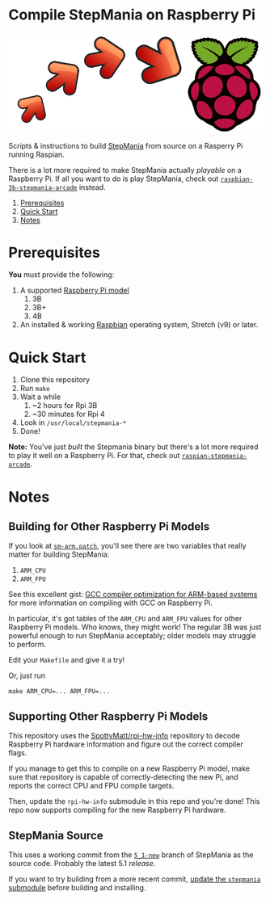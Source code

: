 Compile StepMania on Raspberry Pi
=========================

![StepMania Raspberry Pi Build](stepmania-build.png)

Scripts & instructions to build [StepMania](https://github.com/stepmania/stepmania) from source on a Rasperry Pi running Raspian.

There is a lot more required to make StepMania actually _playable_ on a Raspberry Pi.
If all you want to do is play StepMania, check out
[`raspbian-3b-stepmania-arcade`](https://github.com/SpottyMatt/raspbian-3b-stepmania-arcade) instead.

1. [Prerequisites](#prerequisites)
2. [Quick Start](#quick-start)
3. [Notes](#notes)

Prerequisites
=========================

**You** must provide the following:

1. A supported [Raspberry Pi model](https://www.raspberrypi.org/products/)
	1. 3B
	2. 3B+
	3. 4B
2. An installed & working [Raspbian](https://www.raspberrypi.org/downloads/raspbian/) operating system, Stretch (v9) or later.

Quick Start
=========================

1. Clone this repository
2. Run `make`
3. Wait a while
	1. ~2 hours for Rpi 3B
	2. ~30 minutes for Rpi 4
4. Look in `/usr/local/stepmania-*`
5. Done!

**Note:** You've just _built_ the Stepmania binary but there's a lot more required to play it well on a Raspberry Pi.
For that, check out [`raspian-stepmania-arcade`](https://github.com/SpottyMatt/raspbian-3b-stepmania-arcade).

Notes
=========================

Building for Other Raspberry Pi Models
-------------------------

If you look at [`sm-arm.patch`](stepmania-build/sm-arm.patch), you'll see there are two variables that really matter for building StepMania:

1. `ARM_CPU`
2. `ARM_FPU`

See this excellent gist: [GCC compiler optimization for ARM-based systems](https://gist.github.com/fm4dd/c663217935dc17f0fc73c9c81b0aa845) for more information on compiling with GCC on Raspberry Pi.

In particular, it's got tables of the `ARM_CPU` and `ARM_FPU` values for other Raspberry Pi models.
Who knows, they might work! The regular 3B was just powerful enough to run StepMania acceptably; older models may struggle to perform.

Edit your `Makefile` and give it a try!

Or, just run

	make ARM_CPU=... ARM_FPU=...

Supporting Other Raspberry Pi Models
-------------------------

This repository uses the [SpottyMatt/rpi-hw-info](https://github.com/SpottyMatt/rpi-hw-info) repository to decode Raspberry Pi hardware information and figure out the correct compiler flags.

If you manage to get this to compile on a new Raspberry Pi model, make sure that repository is capable of correctly-detecting the new Pi, and reports the correct CPU and FPU compile targets.

Then, update the `rpi-hw-info` submodule in this repo and you're done! This repo now supports compiling for the new Raspberry Pi hardware.

StepMania Source
-------------------------

This uses a working commit from the [`5_1-new`](https://github.com/stepmania/stepmania/tree/5_1-new) branch of StepMania as the source code.
Probably the latest 5.1 _release_.

If you want to try building from a more recent commit, [update the `stepmania` submodule](https://stackoverflow.com/questions/5828324/update-git-submodule-to-latest-commit-on-origin/5828396#5828396) before building and installing.
